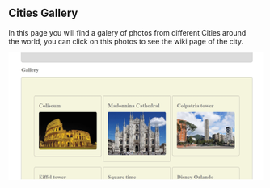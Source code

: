 ## Cities Gallery

In this page you will find a galery of photos from different Cities around  
the world, you can click on this photos to see the wiki page of the city.

![preview](./preview.jpg)
